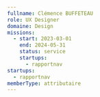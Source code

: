 ```yaml
---
fullname: Clémence BUFFETEAU
role: UX Designer
domaine: Design
missions:
  - start: 2023-03-01
    end: 2024-05-31
    status: service
    startups:
      - rapportnav
startups:
  - rapportnav
memberType: attributaire
---
```

